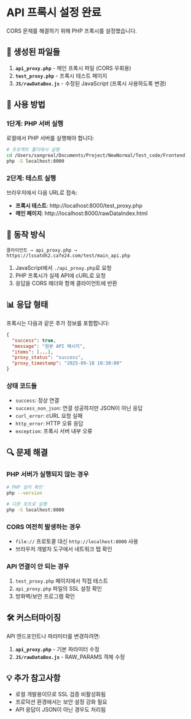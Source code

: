 # API 프록시 설정 완료

CORS 문제를 해결하기 위해 PHP 프록시를 설정했습니다.

## 📁 생성된 파일들

1. **`api_proxy.php`** - 메인 프록시 파일 (CORS 우회용)
2. **`test_proxy.php`** - 프록시 테스트 페이지 
3. **`JS/rawDataBox.js`** - 수정된 JavaScript (프록시 사용하도록 변경)

## 🚀 사용 방법

### 1단계: PHP 서버 실행
로컬에서 PHP 서버를 실행해야 합니다:

```bash
# 프로젝트 폴더에서 실행
cd /Users/sangreal/Documents/Project/NewNormal/Test_code/Frontend
php -S localhost:8000
```

### 2단계: 테스트 실행
브라우저에서 다음 URL로 접속:

- **프록시 테스트**: http://localhost:8000/test_proxy.php
- **메인 페이지**: http://localhost:8000/rawDataIndex.html

## 🔧 동작 방식

```
클라이언트 → api_proxy.php → https://lssatdk2.cafe24.com/test/main_api.php
```

1. JavaScript에서 `./api_proxy.php`로 요청
2. PHP 프록시가 실제 API에 cURL로 요청
3. 응답을 CORS 헤더와 함께 클라이언트에 반환

## 📊 응답 형태

프록시는 다음과 같은 추가 정보를 포함합니다:

```json
{
  "success": true,
  "message": "원본 API 메시지",
  "items": [...],
  "proxy_status": "success",
  "proxy_timestamp": "2025-09-18 10:30:00"
}
```

### 상태 코드들
- `success`: 정상 연결
- `success_non_json`: 연결 성공하지만 JSON이 아닌 응답
- `curl_error`: cURL 요청 실패
- `http_error`: HTTP 오류 응답
- `exception`: 프록시 서버 내부 오류

## 🔍 문제 해결

### PHP 서버가 실행되지 않는 경우
```bash
# PHP 설치 확인
php --version

# 다른 포트로 실행
php -S localhost:8080
```

### CORS 여전히 발생하는 경우
- `file://` 프로토콜 대신 `http://localhost:8000` 사용
- 브라우저 개발자 도구에서 네트워크 탭 확인

### API 연결이 안 되는 경우
1. `test_proxy.php` 페이지에서 직접 테스트
2. `api_proxy.php` 파일의 SSL 설정 확인
3. 방화벽/보안 프로그램 확인

## 🛠 커스터마이징

API 엔드포인트나 파라미터를 변경하려면:

1. **`api_proxy.php`** - 기본 파라미터 수정
2. **`JS/rawDataBox.js`** - RAW_PARAMS 객체 수정

## 💡 추가 참고사항

- 로컬 개발용이므로 SSL 검증 비활성화됨
- 프로덕션 환경에서는 보안 설정 강화 필요
- API 응답이 JSON이 아닌 경우도 처리됨
